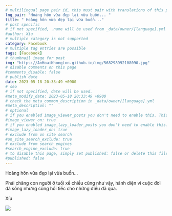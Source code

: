 ```yaml
---
# multilingual page pair id, this must pair with translations of this page. (This name must be unique)
lng_pair: "Hoàng hôn vừa đẹp lại vừa buồn... "
title: " Hoàng hôn vừa đẹp lại vừa buồn..."
# post specific
# if not specified, .name will be used from _data/owner/[language].yml
#author: Xíu
# multiple category is not supported
category: Facebook
# multiple tag entries are possible
tags: [Facebook]
# thumbnail image for post
img: "https://AnHoaiKhongLon.github.io/img/568298992108090.jpg"
# disable comments on this page
#comments_disable: false
# publish date
date: 2023-05-18 20:33:49 +0900
# seo
# if not specified, date will be used.
#meta_modify_date: 2023-05-18 20:33:49 +0900
# check the meta_common_description in _data/owner/[language].yml
#meta_description: ""
# optional
# if you enabled image_viewer_posts you don't need to enable this. This is only if image_viewer_posts = false
#image_viewer_on: true
# if you enabled image_lazy_loader_posts you don't need to enable this. This is only if image_lazy_loader_posts = false
#image_lazy_loader_on: true
# exclude from on site search
#on_site_search_exclude: true
# exclude from search engines
#search_engine_exclude: true
# to disable this page, simply set published: false or delete this file
#published: false
---
```

Hoàng hôn vừa đẹp lại vừa buồn...

Phải chăng con người ở tuổi xế chiều cũng như vậy, hãnh diện vì cuộc đời đã sống nhưng cũng hối tiếc cho những điều đã qua.

Xíu
<!-- outline-end -->
<img src= "https://AnHoaiKhongLon.github.io/img/568298992108090.jpg">